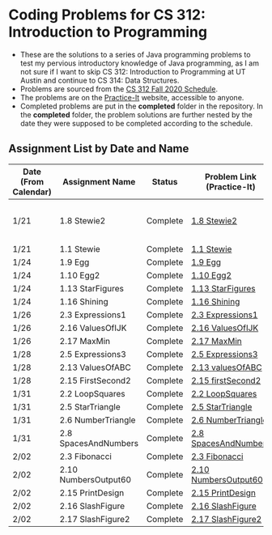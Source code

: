 # Coding Problems for CS 312: Introduction to Programming

* These are the solutions to a series of Java programming problems to test my pervious introductory knowledge of Java programming, as I am not sure if I want to skip CS 312: Introduction to Programming at UT Austin and continue to CS 314: Data Structures.
* Problems are sourced from the [CS 312 Fall 2020 Schedule](https://www.cs.utexas.edu/~scottm/cs312/schedule.htm).
* The problems are on the [Practice-It](https://practiceit.cs.washington.edu/) website, accessible to anyone.
* Completed problems are put in the **completed** folder in the repository. In the **completed** folder, the problem solutions are further nested by the date they were supposed to be completed according to the schedule.

## Assignment List by Date and Name

| Date (From Calendar) | Assignment Name      | Status   | Problem Link (Practice-It) | Solution Link |
|------|----------------------|----------|------|-----|
| 1/21 | 1.8 Stewie2          | Complete | [1.8 Stewie2](https://practiceit.cs.washington.edu/problem/view/bjp5/chapter1/e8-Stewie2)| [1.8 Stewie2 (In Repo)](completed/january21/Stewie.java)
| 1/21 | 1.1 Stewie           | Complete | [1.1 Stewie](https://practiceit.cs.washington.edu/problem/view/bjp5/chapter1/e1-Stewie)|
| 1/24 | 1.9 Egg              | Complete | [1.9 Egg](https://practiceit.cs.washington.edu/problem/view/bjp5/chapter1/e9-Egg)|
| 1/24 | 1.10 Egg2            | Complete | [1.10 Egg2](https://practiceit.cs.washington.edu/problem/view/bjp5/chapter1/e10-Egg2)|
| 1/24 | 1.13 StarFigures     | Complete | [1.13 StarFigures](https://practiceit.cs.washington.edu/problem/view/bjp5/chapter1/e13-StarFigures)|
| 1/24 | 1.16 Shining         | Complete | [1.16 Shining](https://practiceit.cs.washington.edu/problem/view/bjp5/chapter1/e16-Shining)|
| 1/26 | 2.3 Expressions1     | Complete | [2.3 Expressions1](https://practiceit.cs.washington.edu/problem/view/bjp5/chapter2/s3-expressions1)|
| 1/26 | 2.16 ValuesOfIJK     | Complete | [2.16 ValuesOfIJK](https://practiceit.cs.washington.edu/problem/view/bjp5/chapter2/s16-valuesOfIJK)|
| 1/26 | 2.17 MaxMin          | Complete | [2.17 MaxMin](https://practiceit.cs.washington.edu/problem/view/bjp5/chapter2/s17-maxMin)|
| 1/28 | 2.5 Expressions3     | Complete | [2.5 Expressions3](https://practiceit.cs.washington.edu/problem/view/bjp5/chapter2/s5-expressions3)|
| 1/28 | 2.13 ValuesOfABC     | Complete | [2.13 valuesOfABC](https://practiceit.cs.washington.edu/problem/view/bjp5/chapter2/s13-valuesOfABC)|
| 1/28 | 2.15 FirstSecond2    | Complete | [2.15 firstSecond2](https://practiceit.cs.washington.edu/problem/view/bjp5/chapter2/s15-firstSecond2)|
| 1/31 | 2.2 LoopSquares      | Complete | [2.2 LoopSquares](https://practiceit.cs.washington.edu/problem/view/bjp5/chapter2/e2-loopSquares)|
| 1/31 | 2.5 StarTriangle     | Complete | [2.5 StarTriangle](https://practiceit.cs.washington.edu/problem/view/bjp5/chapter2/e5-starTriangle)|
| 1/31 | 2.6 NumberTriangle   | Complete | [2.6 NumberTriangle](https://practiceit.cs.washington.edu/problem/view/bjp5/chapter2/e6-numberTriangle)|
| 1/31 | 2.8 SpacesAndNumbers | Complete | [2.8 SpacesAndNumbers](https://practiceit.cs.washington.edu/problem/view/bjp5/chapter2/e8-spacesAndNumbers)|
| 2/02 | 2.3 Fibonacci        | Complete | [2.3 Fibonacci](https://practiceit.cs.washington.edu/problem/view/bjp5/chapter2/e3-fibonacci)|
| 2/02 | 2.10 NumbersOutput60 | Complete | [2.10 NumbersOutput60](https://practiceit.cs.washington.edu/problem/view/bjp5/chapter2/e10-numbersOutput60)|
| 2/02 | 2.15 PrintDesign     | Complete | [2.15 PrintDesign](https://practiceit.cs.washington.edu/problem/view/bjp5/chapter2/e15-printDesign)|
| 2/02 | 2.16 SlashFigure     | Complete | [2.16 SlashFigure](https://practiceit.cs.washington.edu/problem/view/bjp5/chapter2/e16-SlashFigure)|
| 2/02 | 2.17 SlashFigure2    | Complete | [2.17 SlashFigure2](https://practiceit.cs.washington.edu/problem/view/bjp5/chapter2/e17-SlashFigure2)|
